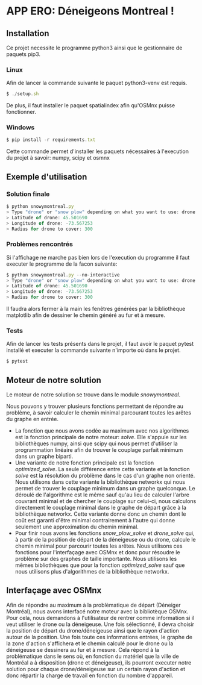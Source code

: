 # APP ERO: Déneigeons Montreal !      
 ## Installation      
 Ce projet necessite le programme python3 ainsi que le gestionnaire de paquets pip3.      
      
### Linux      
 Afin de lancer la commande suivante le paquet python3-venv est requis.      
      
```js      
$ ./setup.sh      
```      
      
De plus, il faut installer le paquet spatialindex afin qu'OSMnx puisse fonctionner.      
      
### Windows      
 ```js      
$ pip install -r requirements.txt      
```      
      
Cette commande permet d'installer les paquets nécessaires à l'execution du projet à savoir: numpy, scipy et osmnx      
      
      
## Exemple d'utilisation  
  
### Solution finale  
  ```js      
$ python snowymontreal.py      
> Type "drone" or "snow plow" depending on what you want to use: drone      
> Latitude of drone: 45.501690      
> Longitude of drone: -73.567253      
> Radius for drone to cover: 300      
```

### Problèmes rencontrés

Si l'affichage ne marche pas bien lors de l'execution du programme il faut executer le programme de la facon suivante:

```js      
$ python snowymontreal.py --no-interactive   
> Type "drone" or "snow plow" depending on what you want to use: drone      
> Latitude of drone: 45.501690      
> Longitude of drone: -73.567253      
> Radius for drone to cover: 300      
```

Il faudra alors fermer à la main les fenêtres générées par la bibliothèque matplotlib afin de dessiner le chemin généré au fur et à mesure.

### Tests  
  
Afin de lancer les tests présents dans le projet, il faut avoir le paquet pytest installé et executer la commande suivante n'importe où dans le projet.  
  
```js  
$ pytest  
```  
      
## Moteur de notre solution      
 Le moteur de notre solution se trouve dans le module _snowymontreal_.      
      
Nous pouvons y trouver plusieurs fonctions permettant de répondre au problème, à savoir calculer le chemin minimal parcourant toutes les arêtes du graphe en entrée.      
      
 - La fonction que nous avons codée au maximum avec nos algorithmes est la fonction principale de notre moteur: *solve*. Elle s'appuie sur les bibliothèques numpy, ainsi que scipy qui nous permet d'utiliser la programmation linéaire afin de trouver le couplage parfait minimum dans un graphe biparti.      
 - Une variante de notre fonction principale est la fonction *optimized_solve*. La seule différence entre cette variante et la fonction *solve* est la résolution du problème dans le cas d'un graphe non orienté. Nous utilisons dans cette variante la bibliothèque networkx qui nous permet de trouver le couplage minimum dans un graphe quelconque. Le déroulé de l'algorithme est le même sauf qu'au lieu de calculer l'arbre couvrant minimal et de chercher le couplage sur celui-ci, nous calculons directement le couplage minimal dans le graphe de départ grâce à la bibliothèque networkx. Cette variante donne donc un chemin dont le coût est garanti d'être minimal contrairement à l'autre qui donne seulement une approximation du chemin minimal.      
 - Pour finir nous avons les fonctions *snow_plow_solve* et *drone_solve* qui, à partir de la position de départ de la déneigeuse ou du drone, calcule le chemin minimal pour parcourir toutes les arêtes. Nous utilisons ces fonctions pour l'interfaçage avec OSMnx et donc pour résoudre le problème sur des graphes de taille importante. Nous utilisons les mêmes bibliothèques que pour la fonction *optimized_solve* sauf que nous utilisons plus d'algorithmes de la bibliothèque networkx.      
      
## Interfaçage avec OSMnx      
 Afin de répondre au maximum à la problèmatique de départ (Déneiger Montréal), nous avons interfacé notre moteur avec la bibliotèque OSMnx. Pour cela, nous demandons à l'utilisateur de rentrer comme information si il veut utiliser le drone ou la déneigeuse. Une fois sélectionné, il devra choisir la position de départ du drone/déneigeuse ainsi que le rayon d'action autour de la position. Une fois toute ces informations entrées, le graphe de la zone d'action s'affichera et le chemin calculé pour le drone ou la déneigeuse se dessinera au fur et à mesure. Cela répond à la problématique dans le sens où, en fonction du matériel que la ville de Montréal a à disposition (drone et déneigeuse), ils pourront executer notre solution pour chaque drone/déneigeuse sur un certain rayon d'action et donc répartir la charge de travail en fonction du nombre d'appareil.
